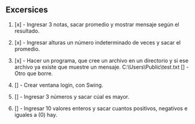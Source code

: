 ## Excersices

1. [x] - Ingresar 3 notas, sacar promedio y mostrar mensaje según el resultado.

2. [x] - Ingresar alturas un número indeterminado de veces y sacar el promedio.

3. [x] - Hacer un programa, que cree un archivo en un directorio y si ese archivo ya existe que muestre un mensaje. C:\\Users\\Public\\test.txt
   [] - Otro que borre.

4. [] - Crear ventana login, con Swing.

5. [] - Ingresar 3 números y sacar cúal es mayor.

6. [] - Ingresar 10 valores enteros y sacar cuantos positivos, negativos e iguales a (0) hay.
